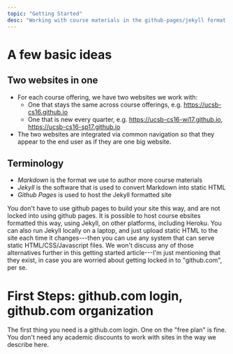```yaml
---
topic: "Getting Started"
desc: "Working with course materials in the github-pages/jekyll format used by UCSB CS"
---
```


# A few basic ideas

## Two websites in one

* For each course offering, we have two websites we work with:
   * One that stays the same across course offerings, e.g. <https://ucsb-cs16.github.io>
   * One that is new every quarter, e.g. <https://ucsb-cs16-wi17.github.io>, <https://ucsb-cs16-sp17.github.io>
* The two websites are integrated via common navigation so that they appear to the end user as if they are one big website.

## Terminology

* *Markdown* is the format we use to author more course materials
* *Jekyll* is the software that is used to convert Markdown into static HTML
* *Github Pages* is used to host the Jekyll formatted site

You don't have to use github pages to build your site this way, and are not locked into using github pages.  It is possible to host course ebsites formatted this way, using Jekyll, on other platforms, including Heroku.   You can also run Jekyll locally on a laptop, and just upload static HTML to the site each time it changes---then you can use any system that can serve static HTML/CSS/Javascript files.    We won't discuss any of those alternatives further in this getting started article---I'm just mentioning that they exist, in case you are worried about getting locked in to "github.com", per se.

# First Steps: github.com login, github.com organization

The first thing you need is a github.com login.  One on the "free plan" is fine.  You don't need any academic discounts to work with sites in the way we describe here.

